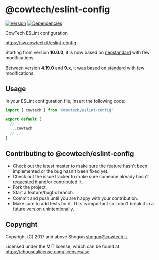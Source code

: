 # @cowtech/eslint-config

[![Version](https://img.shields.io/npm/v/@cowtech/eslint-config.svg)](https://npm.im/@cowtech/eslint-config)
[![Dependencies](https://img.shields.io/librariesio/release/npm/@cowtech/eslint-config)](https://libraries.io/npm/@cowtech%2Feslint-config)

CowTech ESLint configuration

https://sw.cowtech.it/eslint-config

Starting from version **10.0.0**, it is now based on [neostandard](https://github.com/neostandard/neostandard) with few modifications.

Between version **4.19.0** and **9.x**, it was based on [standard](https://standardjs.com/) with few modifications.

## Usage

In your ESLint configuration file, insert the following code:

```javascript
import { cowtech } from '@cowtech/eslint-config'

export default [
  // ...
  ...cowtech
  // ...
]
```

## Contributing to @cowtech/eslint-config

- Check out the latest master to make sure the feature hasn't been implemented or the bug hasn't been fixed yet.
- Check out the issue tracker to make sure someone already hasn't requested it and/or contributed it.
- Fork the project.
- Start a feature/bugfix branch.
- Commit and push until you are happy with your contribution.
- Make sure to add tests for it. This is important so I don't break it in a future version unintentionally.

## Copyright

Copyright (C) 2017 and above Shogun <shogun@cowtech.it>.

Licensed under the MIT license, which can be found at https://choosealicense.com/licenses/isc.
